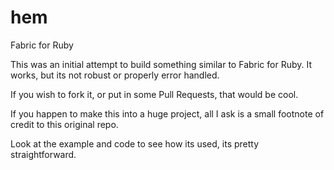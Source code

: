 # hem
Fabric for Ruby

This was an initial attempt to build something similar to Fabric for Ruby. It works, but its not robust or properly error handled.

If you wish to fork it, or put in some Pull Requests, that would be cool.

If you happen to make this into a huge project, all I ask is a small footnote of credit to this original repo.

Look at the example and code to see how its used, its pretty straightforward.
